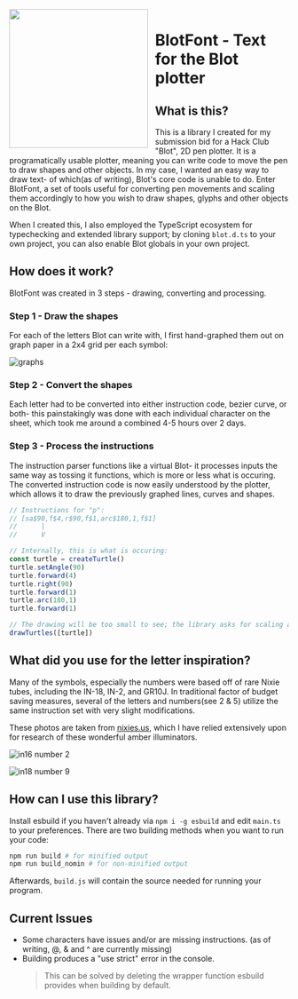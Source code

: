 <img align="left" style="width:250px; padding-right:10px" src="./img/blotfont_logo.png"/>

# BlotFont - Text for the Blot plotter

## What is this?
This is a library I created for my submission bid for a Hack Club "Blot", 2D pen plotter. It is a programatically usable plotter, meaning you can write code to move the pen to draw shapes and other objects.
In my case, I wanted an easy way to draw text- of which(as of writing), Blot's core code is unable to do. Enter BlotFont, a set of tools useful for converting pen movements and scaling them accordingly to how you wish to draw shapes, glyphs and other objects on the Blot.

When I created this, I also employed the TypeScript ecosystem for typechecking and extended library support; by cloning `blot.d.ts` to your own project, you can also enable Blot globals in your own project.

## How does it work?
BlotFont was created in 3 steps - drawing, converting and processing.
### Step 1 - Draw the shapes
For each of the letters Blot can write with, I first hand-graphed them out on graph paper in a 2x4 grid per each symbol:

![graphs](./img/graphs.png)

### Step 2 - Convert the shapes
Each letter had to be converted into either instruction code, bezier curve, or both- this painstakingly was done with each individual character on the sheet, which took me around a combined 4-5 hours over 2 days.

### Step 3 - Process the instructions
The instruction parser functions like a virtual Blot- it processes inputs the same way as tossing it functions, which is more or less what is occuring. The converted instruction code is now easily understood by the plotter, which allows it to draw the previously graphed lines, curves and shapes.
```js
// Instructions for "p":
// [sa$90,f$4,r$90,f$1,arc$180,1,f$1]
//      |
//      V

// Internally, this is what is occuring:
const turtle = createTurtle()
turtle.setAngle(90)
turtle.forward(4)
turtle.right(90)
turtle.forward(1)
turtle.arc(180,1)
turtle.forward(1)

// The drawing will be too small to see; the library asks for scaling as an argument when drawing.
drawTurtles([turtle]) 
```

## What did you use for the letter inspiration?
Many of the symbols, especially the numbers were based off of rare Nixie tubes, including the IN-18, IN-2, and GR10J. In traditional factor of budget saving measures, several of the letters and numbers(see 2 & 5) utilize the same instruction set with very slight modifications.

These photos are taken from [nixies.us](https://www.nixies.us/), which I have relied extensively upon for research of these wonderful amber illuminators.

![in16 number 2](./img/in16_2.jpeg)

![in18 number 9](./img/in18_9.jpeg)


## How can I use this library?
Install esbuild if you haven't already via `npm i -g esbuild` and edit `main.ts` to your preferences. There are two building methods when you want to run your code:
```sh
npm run build # for minified output
npm run build_nomin # for non-minified output
```
Afterwards, `build.js` will contain the source needed for running your program.

## Current Issues
- Some characters have issues and/or are missing instructions. (as of writing, @, & and ^ are currently missing)
- Building produces a "use strict" error in the console.
  > This can be solved by deleting the wrapper function esbuild provides when building by default.
